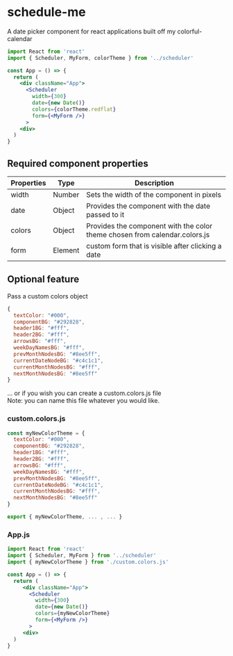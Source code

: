 # schedule-me

A date picker component for react applications built off my colorful-calendar

```jsx
import React from 'react'
import { Scheduler, MyForm, colorTheme } from '../scheduler'

const App = () => {
  return (
    <div className="App">
      <Scheduler
        width={300}
        date={new Date()}
        colors={colorTheme.redflat}
        form={<MyForm />}
      >
    <div>
  )
}
```

## Required component properties

Properties | Type | Description
------------ | ------------- | -------------
width | Number | Sets the width of the component in pixels
date | Object | Provides the component with the date passed to it
colors | Object | Provides the component with the color theme chosen from calendar.colors.js
form | Element | custom form that is visible after clicking a date

## Optional feature
Pass a custom colors object

```js
{
  textColor: "#000",
  componentBG: "#292828",
  header1BG: "#fff",
  header2BG: "#fff",
  arrowsBG: "#fff",
  weekDayNamesBG: "#fff",
  prevMonthNodesBG: "#8ee5ff",
  currentDateNodeBG: "#c4c1c1",
  currentMonthNodesBG: "#fff",
  nextMonthNodesBG: "#8ee5ff"
}
```
... or if you wish you can create a custom.colors.js file  
Note: you can name this file whatever you would like.

### custom.colors.js
```js
const myNewColorTheme = {
  textColor: "#000",
  componentBG: "#292828",
  header1BG: "#fff",
  header2BG: "#fff",
  arrowsBG: "#fff",
  weekDayNamesBG: "#fff",
  prevMonthNodesBG: "#8ee5ff",
  currentDateNodeBG: "#c4c1c1",
  currentMonthNodesBG: "#fff",
  nextMonthNodesBG: "#8ee5ff"
}

export { myNewColorTheme, ... , ... }
```
### App.js
```jsx
import React from 'react'
import { Scheduler, MyForm } from '../scheduler'
import { myNewColorTheme } from './custom.colors.js'

const App = () => {
  return (
     <div className="App">
       <Scheduler
         width={300}
         date={new Date()}
         colors={myNewColorTheme}
         form={<MyForm />}
       >
     <div>
  )
}
```
